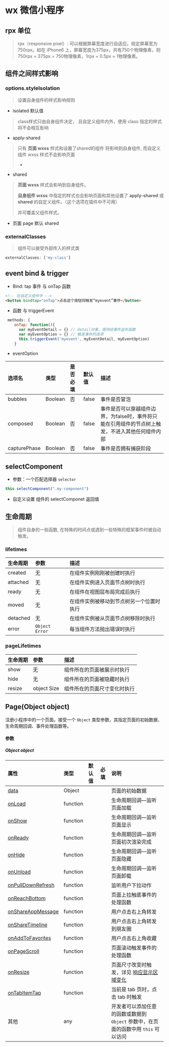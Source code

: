 # wx 微信小程序



## rpx 单位

> rpx（responsive pixel）: 可以根据屏幕宽度进行自适应。规定屏幕宽为750rpx。如在 iPhone6 上，屏幕宽度为375px，共有750个物理像素，则750rpx = 375px = 750物理像素，1rpx = 0.5px = 1物理像素。



## 组件之间样式影响

### options.styleIsolation

> 设置自身组件的样式影响规则

* isolated  默认值

> class样式只由自身组件决定， 且自定义组件内外，使用 class 指定的样式将不会相互影响

* apply-shared

> 只有 **页面 wxss** 样式和设置了shared的组件 将影响到自身组件, 而自定义组件 wxss 样式不会影响页面
>
> * 



* shared 

> **页面 wxss**  样式会影响到自身组件。
>
> **自身组件 wxss** 中指定的样式也会影响页面和其他设置了 **apply-shared**  或 **shared** 的自定义组件。（这个选项在插件中不可用）
>
> 并可覆盖父组件样式。

* 页面 page 默认 shared



### externalClasses

> 组件可以接受外部传入的样式类

```js
externalClasses: ['my-class']
```



## event  bind & trigger

* Bind:  tap 事件 与 onTap 函数

```html
<!-- 在自定义组件中 -->
<button bindtap="onTap">点击这个按钮将触发“myevent”事件</button>
```

*  函数 与 triggerEvent

```js
 methods: {
    onTap: function(){
      var myEventDetail = {} // detail对象，提供给事件监听函数
      var myEventOption = {} // 触发事件的选项
      this.triggerEvent('myevent', myEventDetail, myEventOption)
    }
```

* eventOption

| 选项名       | 类型    | 是否必填 | 默认值 | 描述                                                         |
| :----------- | :------ | :------- | :----- | :----------------------------------------------------------- |
| bubbles      | Boolean | 否       | false  | 事件是否冒泡                                                 |
| composed     | Boolean | 否       | false  | 事件是否可以穿越组件边界，为false时，事件将只能在引用组件的节点树上触发，不进入其他任何组件内部 |
| capturePhase | Boolean | 否       | false  | 事件是否拥有捕获阶段                                         |



## selectComponent

* 参数：一个匹配选择器 `selector`

```js
this.selectComponent(".my-component")
```

* 自定义设置 组件的 selectComponet 返回值





## 生命周期

> 组件自身的一些函数, 在特殊的时间点或遇到一些特殊的框架事件时被自动触发。

### lifetimes

| 生命周期 | 参数           | 描述                                     |
| :------- | :------------- | :--------------------------------------- |
| created  | 无             | 在组件实例刚刚被创建时执行               |
| attached | 无             | 在组件实例进入页面节点树时执行           |
| ready    | 无             | 在组件在视图层布局完成后执行             |
| moved    | 无             | 在组件实例被移动到节点树另一个位置时执行 |
| detached | 无             | 在组件实例被从页面节点树移除时执行       |
| error    | `Object Error` | 每当组件方法抛出错误时执行               |

### pageLifetimes

| 生命周期 | 参数        | 描述                         |
| :------- | :---------- | :--------------------------- |
| show     | 无          | 组件所在的页面被展示时执行   |
| hide     | 无          | 组件所在的页面被隐藏时执行   |
| resize   | object Size | 组件所在的页面尺寸变化时执行 |



## Page(Object object)

注册小程序中的一个页面。接受一个 `Object` 类型参数，其指定页面的初始数据、生命周期回调、事件处理函数等。

#### 参数

##### Object object

| 属性                                                         | 类型     | 默认值 | 必填 | 说明                                                         |
| :----------------------------------------------------------- | :------- | :----- | :--- | :----------------------------------------------------------- |
| [data](https://developers.weixin.qq.com/miniprogram/dev/reference/api/Page.html#data) | Object   |        |      | 页面的初始数据                                               |
| [onLoad](https://developers.weixin.qq.com/miniprogram/dev/reference/api/Page.html#onLoad-Object-query) | function |        |      | 生命周期回调—监听页面加载                                    |
| [onShow](https://developers.weixin.qq.com/miniprogram/dev/reference/api/Page.html#onShow) | function |        |      | 生命周期回调—监听页面显示                                    |
| [onReady](https://developers.weixin.qq.com/miniprogram/dev/reference/api/Page.html#onReady) | function |        |      | 生命周期回调—监听页面初次渲染完成                            |
| [onHide](https://developers.weixin.qq.com/miniprogram/dev/reference/api/Page.html#onHide) | function |        |      | 生命周期回调—监听页面隐藏                                    |
| [onUnload](https://developers.weixin.qq.com/miniprogram/dev/reference/api/Page.html#onUnload) | function |        |      | 生命周期回调—监听页面卸载                                    |
| [onPullDownRefresh](https://developers.weixin.qq.com/miniprogram/dev/reference/api/Page.html#onPullDownRefresh) | function |        |      | 监听用户下拉动作                                             |
| [onReachBottom](https://developers.weixin.qq.com/miniprogram/dev/reference/api/Page.html#onReachBottom) | function |        |      | 页面上拉触底事件的处理函数                                   |
| [onShareAppMessage](https://developers.weixin.qq.com/miniprogram/dev/reference/api/Page.html#onShareAppMessage-Object-object) | function |        |      | 用户点击右上角转发                                           |
| [onShareTimeline](https://developers.weixin.qq.com/miniprogram/dev/reference/api/Page.html#onShareTimeline) | function |        |      | 用户点击右上角转发到朋友圈                                   |
| [onAddToFavorites](https://developers.weixin.qq.com/miniprogram/dev/reference/api/Page.html#onAddToFavorites-Object-object) | function |        |      | 用户点击右上角收藏                                           |
| [onPageScroll](https://developers.weixin.qq.com/miniprogram/dev/reference/api/Page.html#onPageScroll-Object-object) | function |        |      | 页面滚动触发事件的处理函数                                   |
| [onResize](https://developers.weixin.qq.com/miniprogram/dev/reference/api/Page.html#onResize-Object-object) | function |        |      | 页面尺寸改变时触发，详见 [响应显示区域变化](https://developers.weixin.qq.com/miniprogram/dev/framework/view/resizable.html#在手机上启用屏幕旋转支持) |
| [onTabItemTap](https://developers.weixin.qq.com/miniprogram/dev/reference/api/Page.html#onTabItemTap-Object-object) | function |        |      | 当前是 tab 页时，点击 tab 时触发                             |
| 其他                                                         | any      |        |      | 开发者可以添加任意的函数或数据到 `Object` 参数中，在页面的函数中用 `this` 可以访问 |